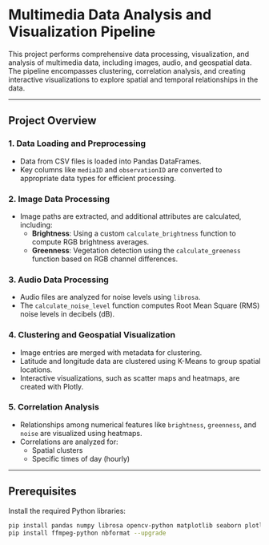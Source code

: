 # Multimedia Data Analysis and Visualization Pipeline

This project performs comprehensive data processing, visualization, and analysis of multimedia data, including images, audio, and geospatial data. The pipeline encompasses clustering, correlation analysis, and creating interactive visualizations to explore spatial and temporal relationships in the data.

---

## Project Overview

### 1. Data Loading and Preprocessing
- Data from CSV files is loaded into Pandas DataFrames.
- Key columns like `mediaID` and `observationID` are converted to appropriate data types for efficient processing.

### 2. Image Data Processing
- Image paths are extracted, and additional attributes are calculated, including:
  - **Brightness**: Using a custom `calculate_brightness` function to compute RGB brightness averages.
  - **Greenness**: Vegetation detection using the `calculate_greeness` function based on RGB channel differences.

### 3. Audio Data Processing
- Audio files are analyzed for noise levels using `librosa`.
- The `calculate_noise_level` function computes Root Mean Square (RMS) noise levels in decibels (dB).

### 4. Clustering and Geospatial Visualization
- Image entries are merged with metadata for clustering.
- Latitude and longitude data are clustered using K-Means to group spatial locations.
- Interactive visualizations, such as scatter maps and heatmaps, are created with Plotly.

### 5. Correlation Analysis
- Relationships among numerical features like `brightness`, `greenness`, and `noise` are visualized using heatmaps.
- Correlations are analyzed for:
  - Spatial clusters
  - Specific times of day (hourly)

---

## Prerequisites

Install the required Python libraries:
```bash
pip install pandas numpy librosa opencv-python matplotlib seaborn plotly tqdm sklearn
pip install ffmpeg-python nbformat --upgrade
